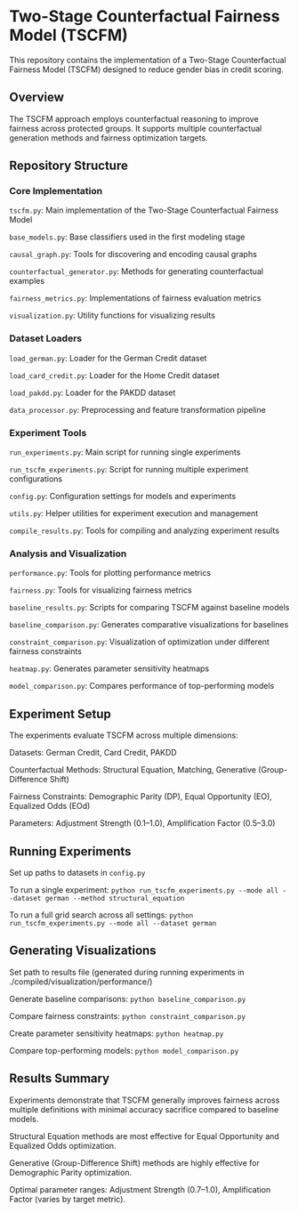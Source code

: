 # Two-Stage Counterfactual Fairness Model (TSCFM)

This repository contains the implementation of a Two-Stage Counterfactual Fairness Model (TSCFM) designed to reduce gender bias in credit scoring.

## Overview

The TSCFM approach employs counterfactual reasoning to improve fairness across protected groups. It supports multiple counterfactual generation methods and fairness optimization targets.

## Repository Structure

### Core Implementation

`tscfm.py`: Main implementation of the Two-Stage Counterfactual Fairness Model

`base_models.py`: Base classifiers used in the first modeling stage

`causal_graph.py`: Tools for discovering and encoding causal graphs

`counterfactual_generator.py`: Methods for generating counterfactual examples

`fairness_metrics.py`: Implementations of fairness evaluation metrics

`visualization.py`: Utility functions for visualizing results

### Dataset Loaders

`load_german.py`: Loader for the German Credit dataset

`load_card_credit.py`: Loader for the Home Credit dataset

`load_pakdd.py`: Loader for the PAKDD dataset

`data_processor.py`: Preprocessing and feature transformation pipeline

### Experiment Tools

`run_experiments.py`: Main script for running single experiments

`run_tscfm_experiments.py`: Script for running multiple experiment configurations

`config.py`: Configuration settings for models and experiments

`utils.py`: Helper utilities for experiment execution and management

`compile_results.py`: Tools for compiling and analyzing experiment results

### Analysis and Visualization

`performance.py`: Tools for plotting performance metrics

`fairness.py`: Tools for visualizing fairness metrics

`baseline_results.py`: Scripts for comparing TSCFM against baseline models

`baseline_comparison.py`: Generates comparative visualizations for baselines

`constraint_comparison.py`: Visualization of optimization under different fairness constraints

`heatmap.py`: Generates parameter sensitivity heatmaps

`model_comparison.py`: Compares performance of top-performing models

## Experiment Setup

The experiments evaluate TSCFM across multiple dimensions:

Datasets: German Credit, Card Credit, PAKDD

Counterfactual Methods: Structural Equation, Matching, Generative (Group-Difference Shift)

Fairness Constraints: Demographic Parity (DP), Equal Opportunity (EO), Equalized Odds (EOd)

Parameters: Adjustment Strength (0.1–1.0), Amplification Factor (0.5–3.0)

## Running Experiments

Set up paths to datasets in `config.py`

To run a single experiment: ``` python run_tscfm_experiments.py --mode all --dataset german --method structural_equation ```

To run a full grid search across all settings: ``` python run_tscfm_experiments.py --mode all --dataset german ```

## Generating Visualizations

Set path to results file (generated during running experiments in ./compiled/visualization/performance/)

Generate baseline comparisons: ``` python baseline_comparison.py ```

Compare fairness constraints: ``` python constraint_comparison.py ```

Create parameter sensitivity heatmaps: ``` python heatmap.py ```

Compare top-performing models: ``` python model_comparison.py ```


## Results Summary

Experiments demonstrate that TSCFM generally improves fairness across multiple definitions with minimal accuracy sacrifice compared to baseline models.

Structural Equation methods are most effective for Equal Opportunity and Equalized Odds optimization.

Generative (Group-Difference Shift) methods are highly effective for Demographic Parity optimization.

Optimal parameter ranges: Adjustment Strength (0.7–1.0), Amplification Factor (varies by target metric).
